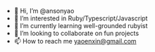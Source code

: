 - 👋 Hi, I’m @ansonyao
- 👀 I’m interested in Ruby/Typescript/Javascript
- 🌱 I’m currently learning well-grounded rubyist
- 💞️ I’m looking to collaborate on fun projects
- 📫 How to reach me yaoenxin@gmail.com

<!---
ansonyao/ansonyao is a ✨ special ✨ repository because its `README.md` (this file) appears on your GitHub profile.
You can click the Preview link to take a look at your changes.
--->
